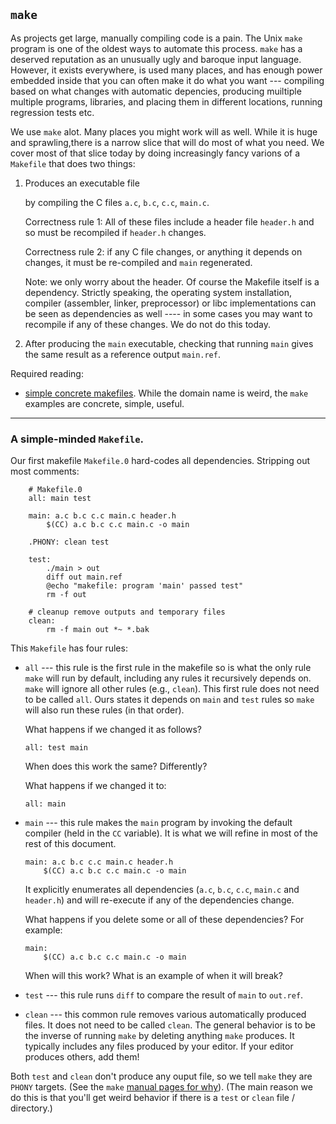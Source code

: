 ## `make`

As projects get large, manually compiling code is a pain.   The Unix
`make` program is one of the oldest ways to automate this process.
`make` has a deserved reputation as an unusually ugly and baroque
input language.  However, it exists everywhere, is used many places,
and has enough power embedded inside that you can often make it do what
you want --- compiling based on what changes with automatic depencies,
producing muiltiple multiple programs, libraries, and placing them in
different locations, running regression tests etc.

We use `make` alot.  Many places you might work will as well.  While it
is huge and sprawling,there is a narrow  slice that will do most of what
you need.  We cover most of that slice today by doing increasingly fancy
varions of a `Makefile` that does two things:

  1. Produces an executable file <main> by compiling the C files `a.c`,
     `b.c`, `c.c`, `main.c`.

     Correctness rule 1: All of these files include a header file
     `header.h` and so must be recompiled if `header.h` changes.

     Correctness rule 2: if any C file changes, or anything it depends
     on changes, it must be re-compiled and `main` regenerated.

     Note: we only worry about the header.   Of course the Makefile
     itself is a dependency.  Strictly speaking, the operating system
     installation, compiler (assembler, linker, preprocessor) or libc
     implementations can be seen as dependencies as well ---- in some
     cases you may want to recompile if any of these changes.  We do
     not do this today.

  2. After producing the `main` executable, checking that running `main`
     gives the same result as a reference output `main.ref`.

Required reading:
  - [simple concrete makefiles](http://nuclear.mutantstargoat.com/articles/make/).
    While the domain name is weird, the `make` examples are concrete,
    simple, useful.


---------------------------------------------------------------------------
### A simple-minded `Makefile`.

Our first makefile `Makefile.0` hard-codes all dependencies.  Stripping
out most comments:

```make
    # Makefile.0
    all: main test

    main: a.c b.c c.c main.c header.h
	    $(CC) a.c b.c c.c main.c -o main

    .PHONY: clean test

    test:
	    ./main > out
	    diff out main.ref
	    @echo "makefile: program 'main' passed test"
	    rm -f out

    # cleanup remove outputs and temporary files
    clean:
	    rm -f main out *~ *.bak
```


This `Makefile` has four rules:

  - `all` --- this rule is the first rule in the makefile so is what the
    only rule `make`  will run by default, including any rules it
    recursively depends on.  `make` will ignore all other rules (e.g.,
    `clean`).    This first rule does not need to be called `all`.
    Ours states it depends on `main` and `test` rules so `make` will
    also run these rules (in that order).  

     What happens if we changed it as follows?

        all: test main

     When does this work the same?  Differently?

     What happens if we changed it to:

        all: main

  - `main` --- this rule makes the `main` program by invoking the 
    default compiler (held in the `CC` variable).   It is what we
    will refine in most of the rest of this document.

        main: a.c b.c c.c main.c header.h
	        $(CC) a.c b.c c.c main.c -o main

    It explicitly enumerates all dependencies (`a.c`, `b.c`, `c.c`,
    `main.c` and `header.h`) and will re-execute if any of the
    dependencies change.

    What happens if you delete some or all of these dependencies?
    For example:

        main: 
	        $(CC) a.c b.c c.c main.c -o main

     When will this work?  What is an example of when it will break?

  - `test` --- this rule runs `diff` to compare the result of `main` to
    `out.ref`.

  - `clean` --- this common rule removes various automatically produced
    files.  It does not need to be called `clean`.  The general behavior
    is to be the inverse of running `make` by deleting anything `make`
    produces.  It typically includes any files produced by your editor.
    If your editor produces others, add them!

Both `test` and `clean` don't produce any ouput file, so we tell `make`
they are `PHONY` targets.   (See the `make` 
[manual pages for why](https://web.mit.edu/gnu/doc/html/make_4.html#SEC31)).
(The main reason we do this is that you'll get weird behavior if there
is a `test` or `clean` file / directory.)


